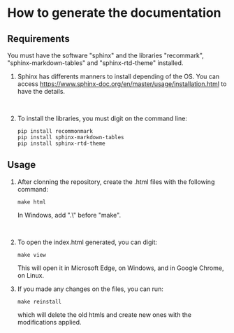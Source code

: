 # How to generate the documentation

## Requirements

You must have the software "sphinx" and the libraries "recommark", "sphinx-markdown-tables" and "sphinx-rtd-theme" installed. 

1. Sphinx has differents manners to install depending of the OS. You can access https://www.sphinx-doc.org/en/master/usage/installation.html to have the details. 

<br>

2. To install the libraries, you must digit on the command line:

    ```
    pip install recommonmark 
    pip install sphinx-markdown-tables
    pip install sphinx-rtd-theme
    ```

## Usage

1. After clonning the repository, create the .html files with the following command:

    ```
    make html
    ```
    In Windows, add ".\\" before "make".

<br>

2. To open the index.html generated, you can digit:
    ```
    make view
    ```

    This will open it in Microsoft Edge, on Windows, and in Google Chrome, on Linux.


3. If you made any changes on the files, you can run: 
    ```
    make reinstall
    ```
    which will delete the old htmls and create new ones with the modifications applied.

